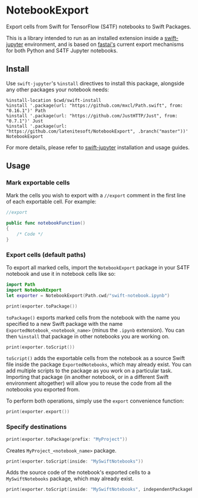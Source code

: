 # NotebookExport

Export cells from Swift for TensorFlow (S4TF) notebooks to Swift Packages.

This is a library intended to run as an installed extension inside a [swift-jupyter](https://github.com/google/swift-jupyter) environment, and is based on [fastai's](http://fast.ai) current export mechanisms for both Python and S4TF Jupyter notebooks.

## Install

Use `swift-jupyter`'s `%install` directives to install this package, alongside any other packages your notebook needs:

```
%install-location $cwd/swift-install
%install '.package(url: "https://github.com/mxcl/Path.swift", from: "0.16.1")' Path
%install '.package(url: "https://github.com/JustHTTP/Just", from: "0.7.1")' Just
%install '.package(url: "https://github.com/latenitesoft/NotebookExport", .branch("master"))' NotebookExport
```

For more details, please refer to [swift-jupyter](https://github.com/google/swift-jupyter) installation and usage guides.

## Usage

### Mark exportable cells

Mark the cells you wish to export with a `//export` comment in the first line of each exportable cell. For example:

```Swift
//export

public func notebookFunction()
{
	/* Code */
}
```

### Export cells (default paths)

To export all marked cells, import the `NotebookExport` package in your S4TF notebook and use it in notebook cells like so:

```Swift
import Path
import NotebookExport
let exporter = NotebookExport(Path.cwd/"swift-notebook.ipynb")
```

```Swift
print(exporter.toPackage())
```

`toPackage()` exports marked cells from the notebook with the name you specified to a new Swift package with the name `ExportedNotebook_<notebook_name>` (minus the `.ipynb` extension). You can then `%install` that package in other notebooks you are working on.

```Swift
print(exporter.toScript())
```

`toScript()` adds the exportable cells from the notebook as a source Swift file inside the package `ExportedNotebooks`, which may already exist. You can add multiple scripts to the package as you work on a particular task. Importing that package (in another notebook, or in a different Swift environment altogether) will allow you to reuse the code from all the notebooks you exported from.

To perform both operations, simply use the `export` convenience function:

```Swift
print(exporter.export())
```

### Specify destinations

```Swift
print(exporter.toPackage(prefix: "MyProject"))
```

Creates `MyProject_<notebook_name>` package.

```Swift
print(exporter.toScript(inside: "MySwiftNotebooks"))
```

Adds the source code of the notebook's exported cells to a `MySwiftNotebooks` package, which may already exist.

```Swift
print(exporter.toScript(inside: "MySwiftNotebooks", independentPackagePrefix: "MyProject"))
```

